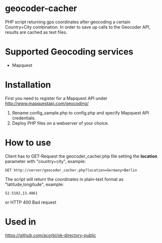 geocoder-cacher
====================

PHP script returning gps coordinates after geocoding a certain Country+City combination. In order to save up calls to the Geocoder API, results are cached as text files.

# Supported Geocoding services

* Mapquest

# Installation

First you need to register for a Mapquest API under http://www.mapquestapi.com/geocoding/

1. Rename config_sample.php to config.php and specify Mapquest API credentials.
2. Deploy PHP files on a webserver of your choice.

# How to use

Client has to GET-Request the geocoder_cacher.php file setting the **location** parameter with "country+city", example:

```
GET http://server/geocoder_cacher.php?location=Germany+Berlin
```

The script will return the coordinates in plain-text format as "latitude,longitude", example:

```
52.5192,13.4061
```

or HTTP 400 Bad request

# Used in

https://github.com/acorbi/ok-directory-public
